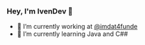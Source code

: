 ### Hey, I'm IvenDev 👋

- 🔭 I’m currently working at [@imdat4funde](https://github.com/imdat4funde)
- 🌱 I’m currently learning Java and C##



